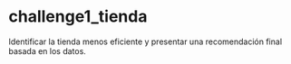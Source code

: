 # challenge1_tienda
Identificar la tienda menos eficiente y presentar una recomendación final basada en los datos.
